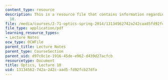 ```yaml
---
content_type: resource
description: This is a resource file that contains information regarding optics lecture
  10.
file: /media/courses/2-71-optics-spring-2014/13134562742a242caad5fd92fcb27dfa_MIT2_71S14_lec10_notes.pdf
file_type: application/pdf
learning_resource_types:
- Lecture Notes
ocw_type: OCWFile
parent_title: Lecture Notes
parent_type: CourseSection
parent_uid: d97c0c1e-1916-45de-e962-d439d27acfcb
resourcetype: Document
title: Optics, Lecture 10
uid: 13134562-742a-242c-aad5-fd92fcb27dfa
---
```

